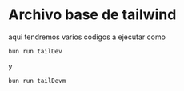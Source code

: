 # Archivo base de tailwind

aqui tendremos varios codigos a ejecutar como

```
bun run tailDev
```

y

```
bun run tailDevm
```
